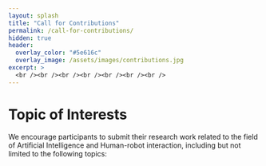 ```yaml
---
layout: splash
title: "Call for Contributions"
permalink: /call-for-contributions/
hidden: true
header:
  overlay_color: "#5e616c"
  overlay_image: /assets/images/contributions.jpg
excerpt: >
  <br /><br /><br /><br /><br /><br /><br />
---
```


# Topic of Interests

We encourage participants to submit their research work related to the field of Artificial 
Intelligence and Human-robot interaction, including but not limited to the following topics:


